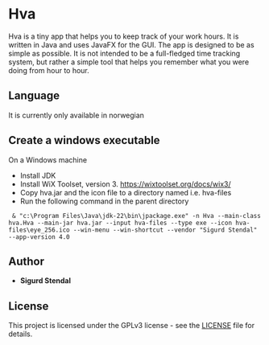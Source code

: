 # Hva
Hva is a tiny app that helps you to keep track of your work hours. It is written in Java and uses JavaFX for the GUI. 
The app is designed to be as simple as possible. It is not intended to be a full-fledged time tracking system, 
but rather a simple tool that helps you remember what you were doing from hour to hour.
             
## Language
It is currently only available in norwegian

## Create a windows executable
On a Windows machine

- Install JDK
- Install WiX Toolset, version 3. https://wixtoolset.org/docs/wix3/ 
- Copy hva.jar and the icon file to a directory named i.e. hva-files
- Run the following command in the parent directory
```
 & "c:\Program Files\Java\jdk-22\bin\jpackage.exe" -n Hva --main-class hva.Hva --main-jar hva.jar --input hva-files --type exe --icon hva-files\eye_256.ico --win-menu --win-shortcut --vendor "Sigurd Stendal" --app-version 4.0
```

## Author

* **Sigurd Stendal**

## License

This project is licensed under the GPLv3 license - see the [LICENSE](LICENSE) file for details.
